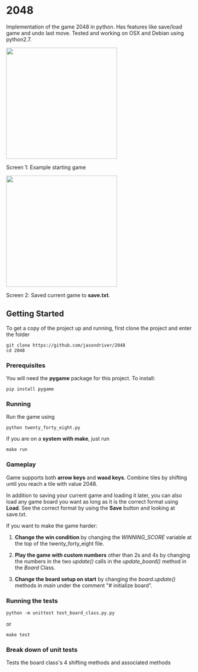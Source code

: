  # 2048

Implementation of the game 2048 in python.  Has features like save/load game and undo last move.  Tested and working on 
OSX and Debian using python2.7.


<img src="https://user-images.githubusercontent.com/37717810/45250972-0d9d2680-b2f3-11e8-8a26-7f181c5c95bd.png" width=300>

Screen 1: Example starting game

<img src="https://user-images.githubusercontent.com/37717810/45250921-0a556b00-b2f2-11e8-8339-b9744aae78dc.png" width=300>

Screen 2: Saved current game to **save.txt**.

## Getting Started

To get a copy of the project up and running, first clone the project and enter the folder

```
git clone https://github.com/jasondriver/2048
cd 2048
```

### Prerequisites

You will need the **pygame** package for this project.  To install:

```
pip install pygame
```

### Running

Run the game using

```
python twenty_forty_eight.py
```

If you are on a __system with make__, just run

```
make run
```

### Gameplay
Game supports both **arrow keys** and **wasd keys**.  Combine tiles by shifting until you reach a tile with value 2048.  

In addition to saving your current game and loading it later, you can also load any game board you want as long as
it is the correct format using **Load**.  See the correct format by using the **Save** button and looking at save.txt.

If you want to make the game harder:

1. **Change the win condition** by changing the *WINNING_SCORE* variable at the top
of the twenty_forty_eight file.  

2. **Play the game with custom numbers** other than 2s and 4s by changing the numbers in the two *update()* calls in the 
*update_board()* method in the *Board* Class.
 
3. **Change the board setup on start** by changing the *board.update()* methods in *main* under the comment "# 
initialize board". 

### Running the tests

```
python -m unittest test_board_class.py.py
```

or

```
make test
```

### Break down of unit tests

Tests the board class's 4 shifting methods and associated methods